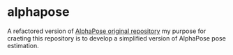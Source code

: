 # alphapose
A refactored version of [AlphaPose original repository](https://github.com/MVIG-SJTU/AlphaPose)
my purpose for craeting this repository is to develop a simplified version of AlphaPose pose estimation.
